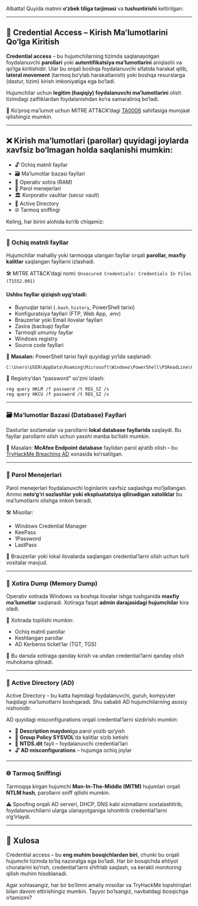 Albatta! Quyida matnni **o‘zbek tiliga tarjimasi** va **tushuntirishi** keltirilgan:

---

## 🎯 Credential Access – Kirish Ma’lumotlarini Qo‘lga Kiritish

**Credential access** – bu hujumchilarning tizimda saqlanayotgan foydalanuvchi **parollari** yoki **autentifikatsiya ma’lumotlarini** aniqlashi va qo‘lga kiritishidir. Ular bu orqali boshqa foydalanuvchi sifatida harakat qilib, **lateral movement** (tarmoq bo‘ylab harakatlanish) yoki boshqa resurslarga (dastur, tizim) kirish imkoniyatiga ega bo‘ladi.

Hujumchilar uchun **legitim (haqiqiy) foydalanuvchi ma’lumotlarini** olish tizimdagi zaifliklardan foydalanishdan ko‘ra samaraliroq bo‘ladi.

🧠 Ko‘proq ma’lumot uchun MITRE ATT\&CK’dagi [TA0006](https://attack.mitre.org/tactics/TA0006/) sahifasiga murojaat qilishingiz mumkin.

---

## ❌ Kirish ma’lumotlari (parollar) quyidagi joylarda xavfsiz bo‘lmagan holda saqlanishi mumkin:

* 🔓 Ochiq matnli fayllar
* 🗃️ Ma’lumotlar bazasi fayllari
* 💾 Operativ xotira (RAM)
* 🔐 Parol menejerlari
* 🏛️ Korporativ vaultlar (secur vault)
* 🏢 Active Directory
* 🌐 Tarmoq sniffingi

Keling, har birini alohida ko‘rib chiqamiz:

---

### 📁 Ochiq matnli fayllar

Hujumchilar mahalliy yoki tarmoqqa ulangan fayllar orqali **parollar, maxfiy kalitlar** saqlangan fayllarni izlashadi.

🛠️ MITRE ATT\&CK’dagi nomi: `Unsecured Credentials: Credentials In Files (T1552.001)`

#### Ushbu fayllar qiziqish uyg‘otadi:

* Buyruqlar tarixi (`.bash_history`, PowerShell tarixi)
* Konfiguratsiya fayllari (FTP, Web App, .env)
* Brauzerlar yoki Email ilovalar fayllari
* Zaxira (backup) fayllar
* Tarmoqli umumiy fayllar
* Windows registry
* Source code fayllari

📍 **Masalan:** PowerShell tarixi fayli quyidagi yo‘lda saqlanadi:

```
C:\Users\USER\AppData\Roaming\Microsoft\Windows\PowerShell\PSReadLine\ConsoleHost_history.txt
```

🧪 Registry’dan “password” so‘zini izlash:

```
reg query HKLM /f password /t REG_SZ /s
reg query HKCU /f password /t REG_SZ /s
```

---

### 🗃️ Ma’lumotlar Bazasi (Database) Fayllari

Dasturlar sozlamalar va parollarni **lokal database fayllarida** saqlaydi. Bu fayllar parollarni olish uchun yaxshi manba bo‘lishi mumkin.

📌 Masalan: **McAfee Endpoint database** faylidan parol ajratib olish – bu [TryHackMe Breaching AD](https://tryhackme.com/room/breachingad) xonasida ko‘rsatilgan.

---

### 🔐 Parol Menejerlari

Parol menejerlari foydalanuvchi loginlarini xavfsiz saqlashga mo‘ljallangan. Ammo **noto‘g‘ri sozlashlar yoki ekspluatatsiya qilinadigan xatoliklar** bu ma’lumotlarni olishga imkon beradi.

🛠️ Misollar:

* Windows Credential Manager
* KeePass
* 1Password
* LastPass

🧰 Brauzerlar yoki lokal ilovalarda saqlangan credential’larni olish uchun turli vositalar mavjud.

---

### 🧠 Xotira Dump (Memory Dump)

Operativ xotirada Windows va boshqa ilovalar ishga tushganida **maxfiy ma’lumotlar** saqlanadi. Xotiraga faqat **admin darajasidagi hujumchilar** kira oladi.

🧾 Xotirada topilishi mumkin:

* Ochiq matnli parollar
* Keshlangan parollar
* AD Kerberos ticket’lar (TGT, TGS)

📍 Bu darsda xotiraga qanday kirish va undan credential’larni qanday olish muhokama qilinadi.

---

### 🧱 Active Directory (AD)

Active Directory – bu katta hajmdagi foydalanuvchi, guruh, kompyuter haqidagi ma’lumotlarni boshqaradi. Shu sababli AD hujumchilarning asosiy nishonidir.

AD quyidagi misconfigurations orqali credential’larni sizdirishi mumkin:

* 📝 **Description maydoni**ga parol yozib qo‘yish
* 📁 **Group Policy SYSVOL**’da kalitlar sizib ketishi
* 🧩 **NTDS.dit** fayli – foydalanuvchi credential’lari
* 🔓 **AD misconfigurations** – hujumga ochiq joylar

---

### 🌐 Tarmoq Sniffingi

Tarmoqqa kirgan hujumchi **Man-In-The-Middle (MITM)** hujumlari orqali **NTLM hash**, parollarni sniff qilishi mumkin.

⚠️ Spoofing orqali AD serveri, DHCP, DNS kabi xizmatlarni soxtalashtirib, foydalanuvchilarni ularga ulanayotganiga ishontirib credential’larni o‘g‘irlaydi.

---

## 🧠 Xulosa

Credential access – bu **eng muhim bosqichlardan biri**, chunki bu orqali hujumchi tizimda to‘liq nazoratga ega bo‘ladi. Har bir bosqichda ehtiyot choralarini ko‘rish, credential’larni shifrlab saqlash, va kerakli monitoring qilish muhim hisoblanadi.

Agar xohlasangiz, har bir bo‘limni amaliy misollar va TryHackMe topshiriqlari bilan davom ettirishingiz mumkin. Tayyor bo‘lsangiz, navbatdagi bosqichga o‘tamizmi?
